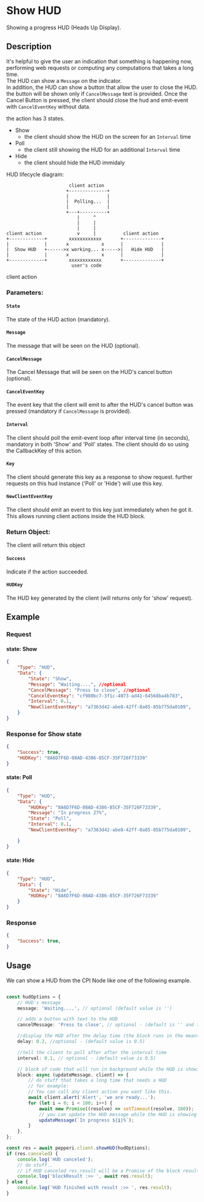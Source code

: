 # Show HUD 
Showing a progress HUD (Heads Up Display).

## Description
 It's helpful to give the user an indication that something is happening now,
performing web requests or computing any computations that takes a long time. \
The HUD can show a ```Message``` on the indicator.\
In addition, the HUD can show a button that allow the user to close the HUD. the button will be shown only if ```CancelMessage``` text is provided.
Once the Cancel Button is pressed, the client should close the hud and emit-event with ```CancelEventKey``` without data.

the action has 3 states. 
* Show 
    - the client should show the HUD on the screen for an ```Interval``` time
* Poll
    - the client still showing the HUD for an additional ```Interval``` time
* Hide
    - the client should hide the HUD immidaly    



HUD lifecycle diagram:
```                  
                       client action
                      +--------------+
                      |              |
                      |  Polling...  |
                      |              |
                      +---+----------+
                          |     ^
                          |     |
                          |     |
client action             v     |          client action
+-------------+        xxxxxxxxxxxx       +--------------+
|             |       x            x      |              |
|  Show HUD   +------>x working... x----->|   Hide HUD   |
|             |       x            x      |              |
+-------------+        xxxxxxxxxxxx       +--------------+
                        user's code
```

client action


### Parameters:

#### ```State```
The state of the HUD action (mandatory). 
#### ```Message```
The message that will be seen on the HUD (optional). 
#### ```CancelMessage```
The Cancel Message that will be seen on the HUD's cancel button (optional). 
#### ```CancelEventKey```
The event key that the client will emit to after the HUD's cancel button was pressed (mandatory if ```CancelMessage``` is provided). 
#### ```Interval```
The client should poll the emit-event loop after interval time (in seconds), mandatory in both 'Show' and 'Poll' states.
The client should do so using the CallbackKey of this action. 
#### ```Key```
The client should generate this key as a response to show request. further requests on this hud instance ('Poll' or 'Hide') will use this key.
#### ```NewClientEventKey```
The client should emit an event to this key just immediately when he got it.\
This allows running client actions inside the HUD block.

### Return Object:
The client will return this object

#### ```Success```
Indicate if the action succeeded.
#### ```HUDKey```
The HUD key generated by the client (will returns only for 'show' request).

## Example

### Request 
#### state: Show
```json
{
    "Type": "HUD",
    "Data": {
        "State": "Show",
        "Message": "Waiting....", //optional
        "CancelMessage": "Press to close", //optional
        "CancelEventKey": "cf980bc7-3f1c-4073-ad41-64568ba4b783",
        "Interval": 0.1,
        "NewClientEventKey": "a7363d42-abe8-42ff-8a85-85b775da0109",
    }
}
```
### Response for Show state
```json
{
    "Success": true,
    "HUDKey": "8A6D7F6D-08AD-4386-85CF-35F726F73339"
}

```
#### state: Poll
```json
{
    "Type": "HUD",
    "Data": {
        "HUDKey": "8A6D7F6D-08AD-4386-85CF-35F726F73339",
        "Message": "In progress 27%",
        "State": "Poll",
        "Interval": 0.1,
        "NewClientEventKey": "a7363d42-abe8-42ff-8a85-85b775da0109",

    }
}
```
#### state: Hide
```json
{
    "Type": "HUD",
    "Data": {
        "State": "Hide",
        "HUDKey": "8A6D7F6D-08AD-4386-85CF-35F726F73339"
    }
}
```

### Response
```json
{
    "Success": true,
}
```

## Usage
We can show a HUD from the CPI Node like one of the following example.

```typescript

const hudOptions = {
    // HUD's message
    message: 'Waiting....', // optional (default value is '')

    // adds a button with text to the HUD
    cancelMessage: 'Press to close', // optional - (default is '' and the botton is hidden)

    //display the HUD after the delay time (the block runs in the meantime)
    delay: 0.2, //optional - (default value is 0.5)

    //tell the client to poll after after the interval time
    interval: 0.1, // optional - (default value is 0.5)

    // block of code that will run in background while the HUD is showing.
    block: async (updateMessage, client) => {
        // do stuff that takes a long time that needs a HUD
        // for example:
        // You can call any client action you want like this.
        await client.alert('Alert', 'we are ready...');
        for (let i = 0; i < 100; i++) {
            await new Promise((resolve) => setTimeout(resolve, 100));
            // you can update the HUD message while the HUD is showing
            updateMessage(`In progress ${i}%`);
        }
    },
};

const res = await pepperi.client.showHUD(hudOptions);
if (res.canceled) {
    console.log('HUD canceled');
    // do stuff..
    // if HUD canceled res.result will be a Promise of the block result.
    console.log('blockResult :>> ', await res.result);
} else {
    console.log('HUD finished with result :>> ', res.result);
}
```